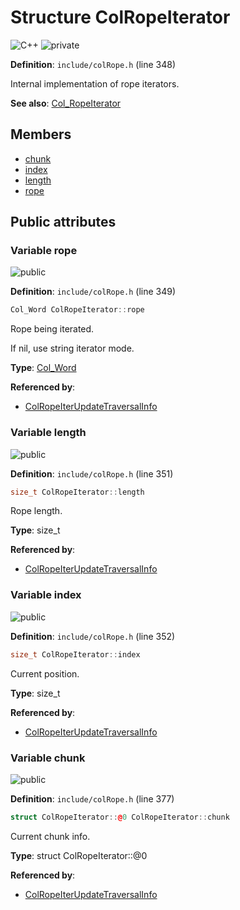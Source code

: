 <a id="struct_col_rope_iterator"></a>
# Structure ColRopeIterator

![][C++]
![][private]

**Definition**: `include/colRope.h` (line 348)

Internal implementation of rope iterators.

**See also**: [Col\_RopeIterator](col_rope_8h.md#group__rope__words_1ga1faf03f532034b5c89e1209d55c9f725)

## Members

* [chunk](struct_col_rope_iterator.md#struct_col_rope_iterator_1af41f98123923a570cbe6245b454e3d63)
* [index](struct_col_rope_iterator.md#struct_col_rope_iterator_1ad9c858e2bbbff5fd781a750fdaef9196)
* [length](struct_col_rope_iterator.md#struct_col_rope_iterator_1a3a2e7de5d991452374db32b0c1c53d57)
* [rope](struct_col_rope_iterator.md#struct_col_rope_iterator_1ae2da4eee61fdea0004be46c9c93cd432)

## Public attributes

<a id="struct_col_rope_iterator_1ae2da4eee61fdea0004be46c9c93cd432"></a>
### Variable rope

![][public]

**Definition**: `include/colRope.h` (line 349)

```cpp
Col_Word ColRopeIterator::rope
```

Rope being iterated.

If nil, use string iterator mode.



**Type**: [Col\_Word](col_word_8h.md#group__words_1gadb626f9e195212e4fdfba7df154ad043)

**Referenced by**:

* [ColRopeIterUpdateTraversalInfo](col_rope_8h.md#group__rope__words_1ga9c738d41b3d8577f7cdd0fa1880f9143)

<a id="struct_col_rope_iterator_1a3a2e7de5d991452374db32b0c1c53d57"></a>
### Variable length

![][public]

**Definition**: `include/colRope.h` (line 351)

```cpp
size_t ColRopeIterator::length
```

Rope length.





**Type**: size_t

**Referenced by**:

* [ColRopeIterUpdateTraversalInfo](col_rope_8h.md#group__rope__words_1ga9c738d41b3d8577f7cdd0fa1880f9143)

<a id="struct_col_rope_iterator_1ad9c858e2bbbff5fd781a750fdaef9196"></a>
### Variable index

![][public]

**Definition**: `include/colRope.h` (line 352)

```cpp
size_t ColRopeIterator::index
```

Current position.





**Type**: size_t

**Referenced by**:

* [ColRopeIterUpdateTraversalInfo](col_rope_8h.md#group__rope__words_1ga9c738d41b3d8577f7cdd0fa1880f9143)

<a id="struct_col_rope_iterator_1af41f98123923a570cbe6245b454e3d63"></a>
### Variable chunk

![][public]

**Definition**: `include/colRope.h` (line 377)

```cpp
struct ColRopeIterator::@0 ColRopeIterator::chunk
```

Current chunk info.





**Type**: struct ColRopeIterator::@0

**Referenced by**:

* [ColRopeIterUpdateTraversalInfo](col_rope_8h.md#group__rope__words_1ga9c738d41b3d8577f7cdd0fa1880f9143)

[public]: https://img.shields.io/badge/-public-brightgreen (public)
[C++]: https://img.shields.io/badge/language-C%2B%2B-blue (C++)
[private]: https://img.shields.io/badge/-private-red (private)